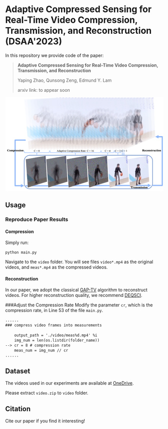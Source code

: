 # Adaptive Compressed Sensing for Real-Time Video Compression, Transmission, and Reconstruction (DSAA'2023)

In this repository we provide code of the paper:
> **Adaptive Compressed Sensing for Real-Time Video Compression, Transmission, and Reconstruction**
> 
> Yaping Zhao, Qunsong Zeng, Edmund Y. Lam
> 
> arxiv link: to appear soon

<p align="right">
  <img src="teaser.png" />
</p>

## Usage
### Reproduce Paper Results
#### Compression
Simply run:
```angular2html
python main.py
```
Navigate to the `video` folder. You will see files `video*.mp4` as the original videos, and `meas*.mp4` as the compressed videos.
#### Reconstruction
In our paper, we adopt the classical [GAP-TV](https://ieeexplore.ieee.org/document/7532817) algorithm to reconstruct videos. 
For higher reconstruction quality, we recommend [DEQSCI](https://github.com/IndigoPurple/DEQSCI).

###Adjust the Compression Rate
Modify the parameter `cr`, which is the compression rate, in Line 53 of the file `main.py`.

```angular2html
......
### compress video frames into measurements

    output_path = './video/meas%d.mp4' %i
    img_num = len(os.listdir(folder_name))
--> cr = 8 # compression rate
    meas_num = img_num // cr
......
```

## Dataset
The videos used in our experiments are available at [OneDrive](https://connecthkuhk-my.sharepoint.com/:u:/g/personal/zhaoyp_connect_hku_hk/EUiZDLQQxCFEmPHHeGf-sFIBjMAIfffMQN4KA_fbcQjceg?e=CsQVL8).

Please extract `video.zip` to `video` folder.

## Citation
Cite our paper if you find it interesting!